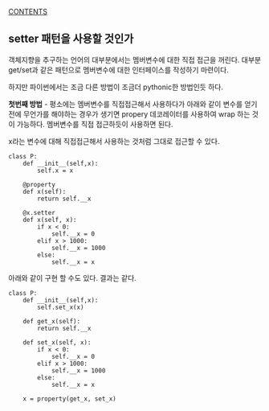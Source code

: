 [CONTENTS](README.md)
##  setter 패턴을 사용할 것인가
객체지향을 추구하는 언어의 대부분에서는 멤버변수에 대한 직접 접근을 꺼린다.
대부분 get/set과 같은 패턴으로 멤버변수에 대한 인터페이스를 작성하기 마련이다.

하지만 파이썬에서는 조금 다른 방법이 조금더 pythonic한 방법인듯 하다.

**첫번째 방법**
    - 평소에는 멤버변수를 직접접근해서 사용하다가 아래와 같이 변수를 얻기전에 무언가를 해야하는 경우가 생기면 propery 데코레이터를 사용하여 wrap 하는 것이 가능하다. 멤버변수를 직접 접근하듯이 사용하면 된다.

x라는 변수에 대해 직접접근해서 사용하는 것처럼 그대로 접근할 수 있다.

    class P:
        def __init__(self,x):
            self.x = x
    
        @property
        def x(self):
            return self.__x
    
        @x.setter
        def x(self, x):
            if x < 0:
                self.__x = 0
            elif x > 1000:
                self.__x = 1000
            else:
                self.__x = x


아래와 같이 구현 할 수도 있다. 결과는 같다.
    
    class P:    
        def __init__(self,x):
            self.set_x(x)
    
        def get_x(self):
            return self.__x
    
        def set_x(self, x):
            if x < 0:
                self.__x = 0
            elif x > 1000:
                self.__x = 1000
            else:
                self.__x = x
    
        x = property(get_x, set_x)

